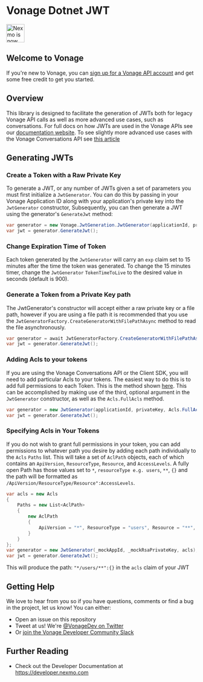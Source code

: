 # Vonage Dotnet JWT

<img src="https://developer.nexmo.com/assets/images/Vonage_Nexmo.svg" height="48px" alt="Nexmo is now known as Vonage" />

## Welcome to Vonage

If you're new to Vonage, you can [sign up for a Vonage API account](https://dashboard.nexmo.com/sign-up?utm_source=DEV_REL&utm_medium=github&utm_campaign=vonage-dotnet-jwt) and get some free credit to get you started.

## Overview

This library is designed to facilitate the generation of JWTs both for legacy Vonage API calls as well as more advanced use cases, such as conversations. For full docs on how JWTs are used in the Vonage APIs see our [documentation website](https://developer.nexmo.com/concepts/guides/authentication#json-web-tokens-jwt). To see slightly more advanced use cases with the Vonage Conversations API see [this article](https://developer.nexmo.com/conversation/guides/jwt-acl)

## Generating JWTs

### Create a Token with a Raw Private Key

To generate a JWT, or any number of JWTs given a set of parameters you must first initialize a `JwtGenerator`. You can do this by passing in your Vonage Application ID along with your application's private key into the `JwtGenerator` constructor, Subsequently, you can then generate a JWT using the generator's `GenerateJwt` method:

```csharp
var generator = new Vonage.JwtGeneration.JwtGenerator(applicationId, privateKeyPath);
var jwt = generator.GenerateJwt();
```

### Change Expiration Time of Token

Each token generated by the `JwtGenerator` will carry an `exp` claim set to 15 minutes after the time the token was generated. To change the 15 minutes timer, change the `JwtGenerator` `TokenTimeToLive` to the desired value in seconds (default is 900).

### Generate a Token from a Private Key path

The JwtGenerator's constructor will accept either a raw private key or a file path, however if you are using a file path it is recommended that you use the `JwtGeneratorFactory.CreateGeneratorWithFilePathAsync` method to read the file asynchronously.

```csharp
var generator = await JwtGeneratorFactory.CreateGeneratorWithFilePathAsync(applicationId, privateKeyPath);
var jwt = generator.GenerateJwt();
```

### Adding Acls to your tokens

If you are using the Vonage Conversations API or the Client SDK, you will need to add particular Acls to your tokens. The easiest way to do this is to add full permissions to each Token. This is the method shown [here](https://developer.nexmo.com/conversation/guides/jwt-acl#acls). This can be accomplished by making use of the third, optional argument in the `JwtGenerator` constructor, as well as the `Acls.FullAcls` method. 

```csharp
var generator = new JwtGenerator(applicationId, privateKey, Acls.FullAcls());
var jwt = generator.GenerateJwt();
```

### Specifying Acls in Your Tokens

If you do not wish to grant full permissions in your token, you can add permissions to whatever path you desire by adding each path individually to the `Acls` `Paths` list. This will take a set of `AclPath` objects, each of which contains an `ApiVersion`, `ResourceType`, `Resource`, and `AccessLevels`. A fully open Path has those values set to `*`, `resourceType e.g. users`, `**`, `{}` and the path will be formatted as `/ApiVersion/ResourceType/Resource":AccessLevels`.

```csharp
var acls = new Acls
{
    Paths = new List<AclPath>
    {
        new AclPath
        {
            ApiVersion = "*", ResourceType = "users", Resource = "**", AccessLevels = new object()
        }
    }
};
var generator = new JwtGenerator(_mockAppId, _mockRsaPrivateKey, acls);
var jwt = generator.GenerateJwt();
```

This will produce the path: `"*/users/**":{}` in the `acls` claim of your JWT

## Getting Help

We love to hear from you so if you have questions, comments or find a bug in the project, let us know! You can either:

* Open an issue on this repository
* Tweet at us! We're [@VonageDev on Twitter](https://twitter.com/VonageDev)
* Or [join the Vonage Developer Community Slack](https://developer.nexmo.com/community/slack)

## Further Reading

* Check out the Developer Documentation at <https://developer.nexmo.com>

<!-- add links to the api reference, other documentation, related blog posts, whatever someone who has read this far might find interesting :) -->
